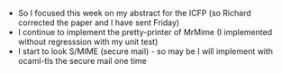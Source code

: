 * So I focused this week on my abstract for the ICFP (so Richard corrected the paper and I have sent Friday)
* I continue to implement the pretty-printer of MrMime (I implemented without regresssion with my unit test)
* I start to look S/MIME (secure mail) - so may be I will implement with ocaml-tls the secure mail one time
